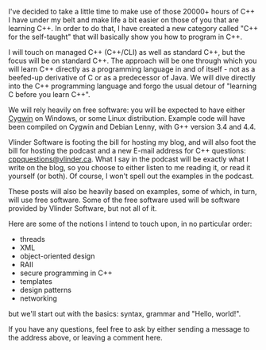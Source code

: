 I've decided to take a little time to make use of those 20000+ hours of C++ I have under my belt and make life a bit easier on those of you that are learning C++. In order to do that, I have created a new category called "C++ for the self-taught" that will basically show you how to program in C++.

<!--more-->

I will touch on managed C++ (C++/CLI) as well as standard C++, but the focus will be on standard C++. The approach will be one through which you will learn C++ directly as a programming language in and of itself - not as a beefed-up derivative of C or as a predecessor of Java. We will dive directly into the C++ programming language and forgo the usual detour of "learning C before you learn C++".

We will rely heavily on free software: you will be expected to have either [Cygwin](http://cygwin.com/setup-x86.exe) on Windows, or some Linux distribution. Example code will have been compiled on Cygwin and Debian Lenny, with G++ version 3.4 and 4.4.

Vlinder Software is footing the bill for hosting my blog, and will also foot the bill for hosting the podcast and a new E-mail address for C++ questions: cppquestions@vlinder.ca. What I say in the podcast will be exactly what I write on the blog, so you choose to either listen to me reading it, or read it yourself (or both). Of course, I won't spell out the examples in the podcast.

These posts will also be heavily based on examples, some of which, in turn, will use free software. Some of the free software used will be software provided by Vlinder Software, but not all of it.

Here are some of the notions I intend to touch upon, in no particular order:

- threads
- XML
- object-oriented design
- RAII
- secure programming in C++
- templates
- design patterns
- networking

but we'll start out with the basics: syntax, grammar and "Hello, world!".

If you have any questions, feel free to ask by either sending a message to the address above, or leaving a comment here.